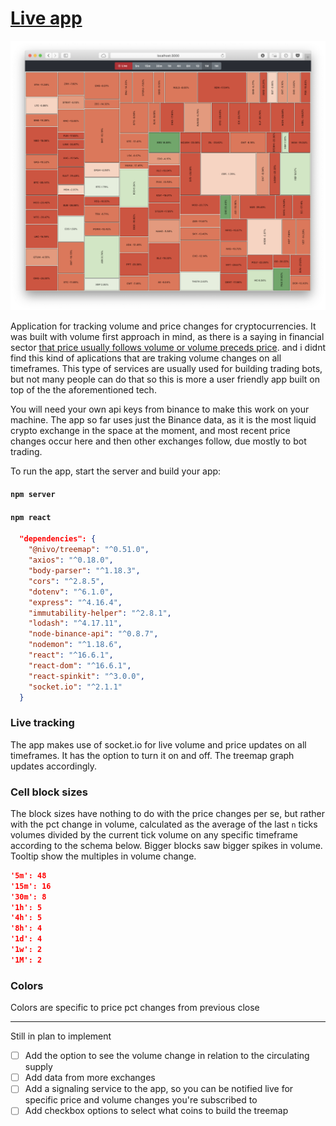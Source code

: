 
# [Live app](https://binancevol.herokuapp.com/)

![demo](/src/img/layout.png)

Application for tracking volume and price changes for cryptocurrencies. It was built with volume first approach in mind, as there is a saying in financial sector [that price usually follows volume or volume preceds price](https://www.investopedia.com/articles/technical/02/010702.asp). and i didnt find this kind of aplications that are traking volume changes on all timeframes. This type of services are usually used for building trading bots, but not many people can do that so this is more a user friendly app built on top of the the aforementioned tech.

You will need your own api keys from binance to make this work on your machine. The app so far uses just the Binance data, as it is the most liquid crypto exchange in the space at the moment, and most recent price changes occur here and then other exchanges follow, due mostly to bot trading.

To run the app, start the server and build your app:

#### `npm server`

#### `npm react`

```json
  "dependencies": {
    "@nivo/treemap": "^0.51.0",
    "axios": "^0.18.0",
    "body-parser": "^1.18.3",
    "cors": "^2.8.5",
    "dotenv": "^6.1.0",
    "express": "^4.16.4",
    "immutability-helper": "^2.8.1",
    "lodash": "^4.17.11",
    "node-binance-api": "^0.8.7",
    "nodemon": "^1.18.6",
    "react": "^16.6.1",
    "react-dom": "^16.6.1",
    "react-spinkit": "^3.0.0",
    "socket.io": "^2.1.1"
  }
```

### Live tracking

The app makes use of socket.io for live volume and price updates on all timeframes. It has the option to turn it on and off. The treemap graph updates accordingly.

### Cell block sizes

The block sizes have nothing to do with the price changes per se, but rather with the pct change in volume, calculated as the average of the last `n` ticks volumes divided by the current tick volume on any specific timeframe according to the schema below. Bigger blocks saw bigger spikes in volume. Tooltip show the multiples in volume change.

```json
'5m': 48
'15m': 16
'30m': 8
'1h': 5
'4h': 5
'8h': 4
'1d': 4
'1w': 2
'1M': 2
```

### Colors

Colors are specific to price pct changes from previous close

___

Still in plan to implement

- [ ] Add the option to see the volume change in relation to the circulating supply
- [ ] Add data from more exchanges
- [ ] Add a signaling service to the app, so you can be notified live for specific price and volume changes you're subscribed to
- [ ] Add checkbox options to select what coins to build the treemap
